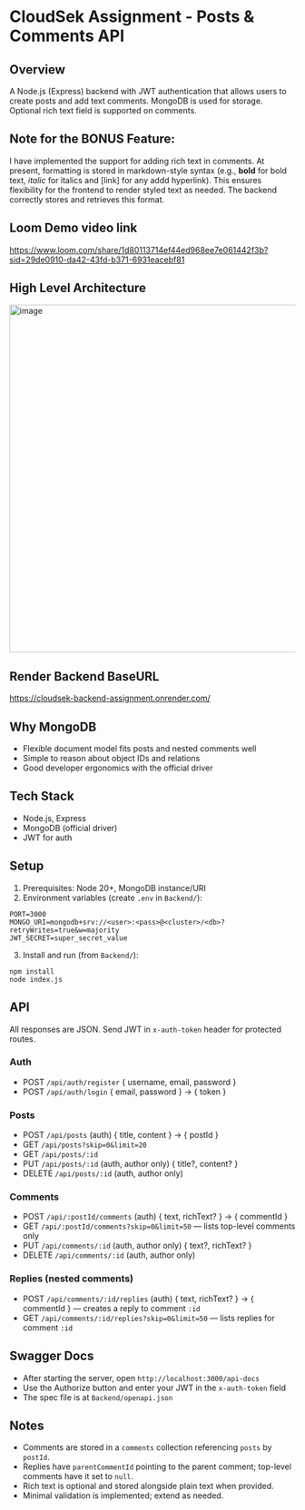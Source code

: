 # CloudSek Assignment - Posts & Comments API

## Overview
A Node.js (Express) backend with JWT authentication that allows users to create posts and add text comments. MongoDB is used for storage. Optional rich text field is supported on comments.

## Note for the BONUS Feature:
I have implemented the support for adding rich text in comments. At present, formatting is stored in markdown-style syntax (e.g., **bold** for bold text, *italic* for italics and [link] for any addd hyperlink). This ensures flexibility for the frontend to render styled text as needed. The backend correctly stores and retrieves this format.


## Loom Demo video link
https://www.loom.com/share/1d80113714ef44ed968ee7e061442f3b?sid=29de0910-da42-43fd-b371-6931eacebf81

## High Level Architecture
<img width="921" height="613" alt="image" src="https://github.com/user-attachments/assets/3bb75f72-44e7-46f9-bb6c-c57bd67ff2fe" />

## Render Backend BaseURL
https://cloudsek-backend-assignment.onrender.com/


## Why MongoDB
- Flexible document model fits posts and nested comments well
- Simple to reason about object IDs and relations
- Good developer ergonomics with the official driver

## Tech Stack
- Node.js, Express
- MongoDB (official driver)
- JWT for auth

## Setup
1. Prerequisites: Node 20+, MongoDB instance/URI
2. Environment variables (create `.env` in `Backend/`):
```
PORT=3000
MONGO_URI=mongodb+srv://<user>:<pass>@<cluster>/<db>?retryWrites=true&w=majority
JWT_SECRET=super_secret_value
```
3. Install and run (from `Backend/`):
```
npm install
node index.js
```

## API
All responses are JSON. Send JWT in `x-auth-token` header for protected routes.

### Auth
- POST `/api/auth/register` { username, email, password }
- POST `/api/auth/login` { email, password } → { token }

### Posts
- POST `/api/posts` (auth) { title, content } → { postId }
- GET `/api/posts?skip=0&limit=20`
- GET `/api/posts/:id`
- PUT `/api/posts/:id` (auth, author only) { title?, content? }
- DELETE `/api/posts/:id` (auth, author only)

### Comments
- POST `/api/:postId/comments` (auth) { text, richText? } → { commentId }
- GET `/api/:postId/comments?skip=0&limit=50` — lists top-level comments only
- PUT `/api/comments/:id` (auth, author only) { text?, richText? }
- DELETE `/api/comments/:id` (auth, author only)

### Replies (nested comments)
- POST `/api/comments/:id/replies` (auth) { text, richText? } → { commentId } — creates a reply to comment `:id`
- GET `/api/comments/:id/replies?skip=0&limit=50` — lists replies for comment `:id`

## Swagger Docs
- After starting the server, open `http://localhost:3000/api-docs`
- Use the Authorize button and enter your JWT in the `x-auth-token` field
- The spec file is at `Backend/openapi.json`

## Notes
- Comments are stored in a `comments` collection referencing `posts` by `postId`.
- Replies have `parentCommentId` pointing to the parent comment; top-level comments have it set to `null`.
- Rich text is optional and stored alongside plain text when provided.
- Minimal validation is implemented; extend as needed. 
